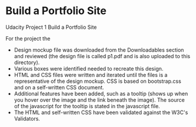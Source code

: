# Build a Portfolio Site
Udacity Project 1 Build a Portfolio Site

For the project the 

- Design mockup file was downloaded from the Downloadables section and reviewed (the design file is called p1.pdf and is also uploaded to this directory).
- Various boxes were identified needed to recreate this design.
- HTML and CSS files were written and iterated until the files is a representative of the design mockup. CSS is based on bootstrap.css and on a self-written CSS document. 
- Additional features have been added, such as a tooltip (shows up when you hover over the image and the link beneath the   image). The source of the javascript for the tooltip is stated in the javascript file. 
- The HTML and self-written CSS have been validated against the W3C's Validators.  

